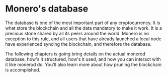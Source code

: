 # Monero's database

The database is one of the most important part of any cryptocurrency. It is what store the blockchain and all the data mandatory to make it work.
It is a precious stone shared by all its peers around the world. Monero is no exception to this rule, and all users that have already launched a local node have experienced syncing the blockchain, and therefore the database.

The following chapters is going bring details on the actual monerod database, how's it structured, how's it used, and how you can interact with it like monerod do. You'll also learn more about how pruning the blockchain is accomplished.